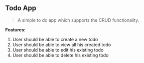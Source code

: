 ## Todo App
> A simple to do app which supports the CRUD functionality.


**Features:**
1. User should be able to create a new todo
2. User should be able to view all his created todo
3. User should be able to edit his existing todo
4. User should be able to delete his existing todo
